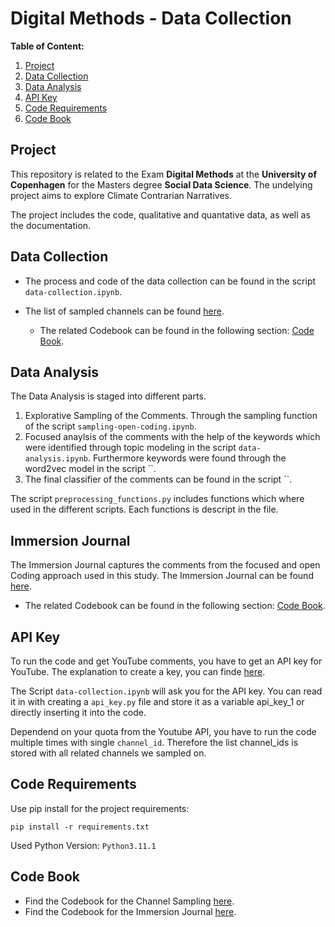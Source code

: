 # Digital Methods - Data Collection

**Table of Content:**

1. [Project](#project)
2. [Data Collection](#data-collection)
3. [Data Analysis](#data-analysis)
4. [API Key](#api-key)
5. [Code Requirements](#code-requirements)
6. [Code Book](#code-book)

## Project

This repository is related to the Exam **Digital Methods** at the **University of Copenhagen** for the Masters degree **Social Data Science**. The undelying project aims to explore Climate Contrarian Narratives.

The project includes the code, qualitative and quantative data, as well as the documentation.

## Data Collection

- The process and code of the data collection can be found in the script `data-collection.ipynb`.

- The list of sampled channels can be found [here](data/channel_sampling.xlsx).
    - The related Codebook can be found in the following section: [Code Book](#code-book).

## Data Analysis

The Data Analysis is staged into different parts.

1. Explorative Sampling of the Comments. Through the sampling function of the script `sampling-open-coding.ipynb`.
2. Focused anaylsis of the comments with the help of the keywords which were identified through topic modeling in the script `data-analysis.ipynb`. Furthermore keywords were found through the word2vec model in the script ``.
3. The final classifier of the comments can be found in the script ``.

The script `preprocessing_functions.py` includes functions which where used in the different scripts. Each functions is descript in the file.

## Immersion Journal

The Immersion Journal captures the comments from the focused and open Coding approach used in this study. The Immersion Journal can be found [here](#immersion-journal).

- The related Codebook can be found in the following section: [Code Book](#code-book).

## API Key

To run the code and get YouTube comments, you have to get an API key for YouTube. The explanation to create a key, you can finde [here](https://developers.google.com/youtube/v3/getting-started#before-you-start).

The Script `data-collection.ipynb` will ask you for the API key. You can read it in with creating a `api_key.py` file and store it as a variable api_key_1 or directly inserting it into the code.

Dependend on your quota from the Youtube API, you have to run the code multiple times with single `channel_id`. Therefore the list channel_ids is stored with all related channels we sampled on.

## Code Requirements

Use pip install for the project requirements:

`pip install -r requirements.txt` 

Used Python Version: `Python3.11.1`

## Code Book

- Find the Codebook for the Channel Sampling [here](documentation/codebook_sampling.md).
- Find the Codebook for the Immersion Journal [here](documentation/codebook_immersion-journal.md).



